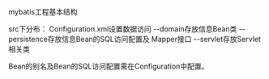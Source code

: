 mybatis工程基本结构

src下分布：
Configuration.xml设置数据访问
--domain存放信息Bean类
--persistence存放信息Bean的SQL访问配置及 Mapper接口
--servlet存放Servlet相关类

Bean的别名及Bean的SQL访问配置需在Configuration中配置。

